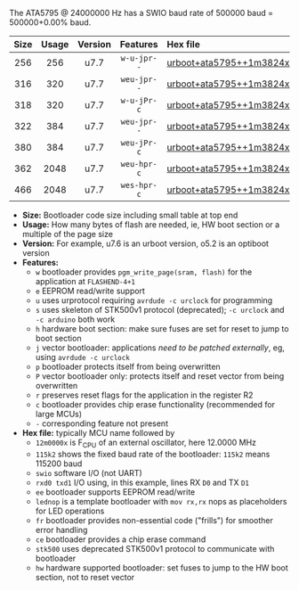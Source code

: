 The ATA5795 @ 24000000 Hz has a SWIO baud rate of 500000 baud = 500000+0.00% baud.

|Size|Usage|Version|Features|Hex file|
|:-:|:-:|:-:|:-:|:--|
|256|256|u7.7|`w-u-jpr--`|[urboot+ata5795++1m3824x+++28k8_swio_rxb0_txb1_lednop.hex](https://raw.githubusercontent.com/stefanrueger/urboot.hex/main/mcus/ata5795/external_oscillator/fcpu++1m3824_Hz/br+++28k8_bps/urboot+ata5795++1m3824x+++28k8_swio_rxb0_txb1_lednop.hex)|
|316|320|u7.7|`weu-jpr--`|[urboot+ata5795++1m3824x+++28k8_swio_rxb0_txb1_ee.hex](https://raw.githubusercontent.com/stefanrueger/urboot.hex/main/mcus/ata5795/external_oscillator/fcpu++1m3824_Hz/br+++28k8_bps/urboot+ata5795++1m3824x+++28k8_swio_rxb0_txb1_ee.hex)|
|318|320|u7.7|`w-u-jPr-c`|[urboot+ata5795++1m3824x+++28k8_swio_rxb0_txb1_lednop_fr_ce.hex](https://raw.githubusercontent.com/stefanrueger/urboot.hex/main/mcus/ata5795/external_oscillator/fcpu++1m3824_Hz/br+++28k8_bps/urboot+ata5795++1m3824x+++28k8_swio_rxb0_txb1_lednop_fr_ce.hex)|
|322|384|u7.7|`weu-jpr--`|[urboot+ata5795++1m3824x+++28k8_swio_rxb0_txb1_ee_lednop.hex](https://raw.githubusercontent.com/stefanrueger/urboot.hex/main/mcus/ata5795/external_oscillator/fcpu++1m3824_Hz/br+++28k8_bps/urboot+ata5795++1m3824x+++28k8_swio_rxb0_txb1_ee_lednop.hex)|
|380|384|u7.7|`weu-jPr-c`|[urboot+ata5795++1m3824x+++28k8_swio_rxb0_txb1_ee_lednop_fr_ce.hex](https://raw.githubusercontent.com/stefanrueger/urboot.hex/main/mcus/ata5795/external_oscillator/fcpu++1m3824_Hz/br+++28k8_bps/urboot+ata5795++1m3824x+++28k8_swio_rxb0_txb1_ee_lednop_fr_ce.hex)|
|362|2048|u7.7|`weu-hpr-c`|[urboot+ata5795++1m3824x+++28k8_swio_rxb0_txb1_ee_lednop_fr_ce_hw.hex](https://raw.githubusercontent.com/stefanrueger/urboot.hex/main/mcus/ata5795/external_oscillator/fcpu++1m3824_Hz/br+++28k8_bps/urboot+ata5795++1m3824x+++28k8_swio_rxb0_txb1_ee_lednop_fr_ce_hw.hex)|
|466|2048|u7.7|`wes-hpr-c`|[urboot+ata5795++1m3824x+++28k8_swio_rxb0_txb1_ee_lednop_fr_ce_stk500_hw.hex](https://raw.githubusercontent.com/stefanrueger/urboot.hex/main/mcus/ata5795/external_oscillator/fcpu++1m3824_Hz/br+++28k8_bps/urboot+ata5795++1m3824x+++28k8_swio_rxb0_txb1_ee_lednop_fr_ce_stk500_hw.hex)|

- **Size:** Bootloader code size including small table at top end
- **Usage:** How many bytes of flash are needed, ie, HW boot section or a multiple of the page size
- **Version:** For example, u7.6 is an urboot version, o5.2 is an optiboot version
- **Features:**
  + `w` bootloader provides `pgm_write_page(sram, flash)` for the application at `FLASHEND-4+1`
  + `e` EEPROM read/write support
  + `u` uses urprotocol requiring `avrdude -c urclock` for programming
  + `s` uses skeleton of STK500v1 protocol (deprecated); `-c urclock` and `-c arduino` both work
  + `h` hardware boot section: make sure fuses are set for reset to jump to boot section
  + `j` vector bootloader: applications *need to be patched externally*, eg, using `avrdude -c urclock`
  + `p` bootloader protects itself from being overwritten
  + `P` vector bootloader only: protects itself and reset vector from being overwritten
  + `r` preserves reset flags for the application in the register R2
  + `c` bootloader provides chip erase functionality (recommended for large MCUs)
  + `-` corresponding feature not present
- **Hex file:** typically MCU name followed by
  + `12m0000x` is F<sub>CPU</sub> of an external oscillator, here 12.0000 MHz
  + `115k2` shows the fixed baud rate of the bootloader: `115k2` means 115200 baud
  + `swio` software I/O (not UART)
  + `rxd0 txd1` I/O using, in this example, lines RX `D0` and TX `D1`
  + `ee` bootloader supports EEPROM read/write
  + `lednop` is a template bootloader with `mov rx,rx` nops as placeholders for LED operations
  + `fr` bootloader provides non-essential code ("frills") for smoother error handling
  + `ce` bootloader provides a chip erase command
  + `stk500` uses deprecated STK500v1 protocol to communicate with bootloader
  + `hw` hardware supported bootloader: set fuses to jump to the HW boot section, not to reset vector
